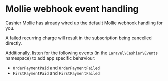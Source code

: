 # Mollie webhook event handling

Cashier Mollie has already wired up the default Mollie webhook handling for you.

A failed recurring charge will result in the subscription being cancelled directly. 

Additionally, listen for the following events (in the `Laravel\Cashier\Events` namespace) to add app specific behaviour:

- `OrderPaymentPaid` and `OrderPaymentFailed`
- `FirstPaymentPaid` and `FirstPaymentFailed`
